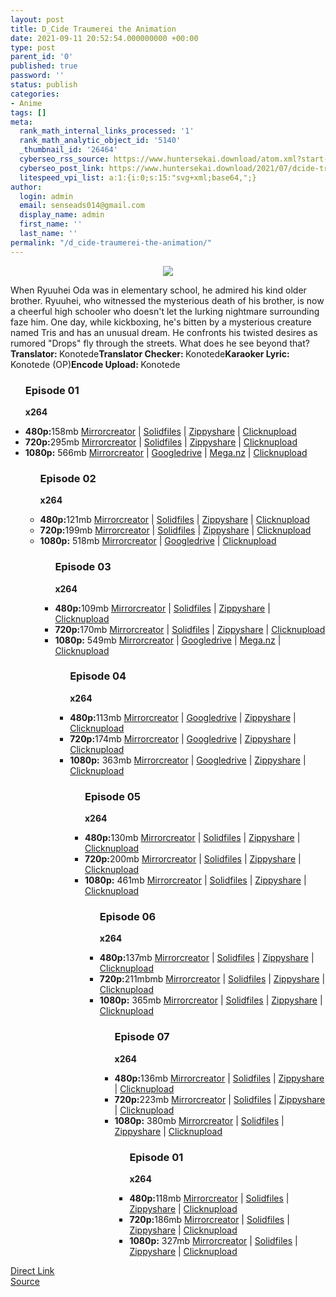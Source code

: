 ```yaml
---
layout: post
title: D_Cide Traumerei the Animation
date: 2021-09-11 20:52:54.000000000 +00:00
type: post
parent_id: '0'
published: true
password: ''
status: publish
categories:
- Anime
tags: []
meta:
  rank_math_internal_links_processed: '1'
  rank_math_analytic_object_id: '5140'
  _thumbnail_id: '26464'
  cyberseo_rss_source: https://www.huntersekai.download/atom.xml?start-index=1
  cyberseo_post_link: https://www.huntersekai.download/2021/07/dcide-traumerei-animation.html
  litespeed_vpi_list: a:1:{i:0;s:15:"svg+xml;base64,";}
author:
  login: admin
  email: senseads014@gmail.com
  display_name: admin
  first_name: ''
  last_name: ''
permalink: "/d_cide-traumerei-the-animation/"
---
```

<p> <a class="popup" data-target="48470"></a>
<div dir="ltr" style="text-align: left;" trbidi="on">
<div class="separator" style="clear: both; text-align: center;"><a href="https://1.bp.blogspot.com/-zLXE1kDxBPs/YOnH7Ds3H_I/AAAAAAAAIL0/8a1f69EjoJ0n-EjV26fvsv1jGIuWZdLVwCLcBGAsYHQ/s0/115903.jpg" imageanchor="1" style="margin-left: 1em; margin-right: 1em;"><img border="0" data-original-height="318" data-original-width="225" src="{{ site.baseurl }}/assets/2021/09/115903.jpg" /></a></div>
<p>When Ryuuhei Oda was in elementary school, he admired his kind older brother. Ryuuhei, who witnessed the mysterious death of his brother, is now a cheerful high schooler who doesn't let the lurking nightmare surrounding faze him. One day, while kickboxing, he's bitten by a mysterious creature named Tris and has an unusual dream. He confronts his twisted desires as rumored "Drops" fly through the streets. What does he see beyond that?<a name="more"></a>
<pekerja><b>Translator: </b><span>Konotede</span><b>Translator Checker: </b><span>Konotede</span><b>Karaoker Lyric: </b><span>Konotede (OP)</span><b>Encode Upload: </b><span>Konotede</span></pekerja>
<div class="dl">
<ul />
<h3>Episode 01</h3>
<p><strong>x264</strong>
<li><b>480p:</b><span id="size">158mb</span> <a href="https://semawur.com/LQLQq">Mirrorcreator</a> | <a href="https://semawur.com/FRqpM2gt">Solidfiles</a> | <a href="https://semawur.com/6I8UvL6ZWQv">Zippyshare</a> | <a href="https://semawur.com/v7KYGf">Clicknupload</a></li>
<li><b>720p:</b><span id="size">295mb</span> <a href="https://semawur.com/MA5VZwA1e">Mirrorcreator</a> | <a href="https://semawur.com/HYXaDAPG">Solidfiles</a> | <a href="https://semawur.com/C8KZ3e0DMYI">Zippyshare</a> | <a href="https://semawur.com/g2QN2QX">Clicknupload</a></li>
<li><b>1080p:</b> <span id="size">566mb</span> <a href="https://semawur.com/qVtfyiN9">Mirrorcreator</a> | <a href="https://semawur.com/EYig3wiLai">Googledrive</a> | <a href="https://semawur.com/XbsKRWO">Mega.nz</a> | <a href="https://semawur.com/CmXGR0PeZj">Clicknupload</a></li>
<ul />
<h3>Episode 02</h3>
<p><strong>x264</strong>
<li><b>480p:</b><span id="size">121mb</span> <a href="https://semawur.com/gJabUFz">Mirrorcreator</a> | <a href="https://semawur.com/Y9Rpf2hvrzCB">Solidfiles</a> | <a href="https://semawur.com/2PKcJUTV2">Zippyshare</a> | <a href="https://semawur.com/qAMuTWbb3cmd">Clicknupload</a></li>
<li><b>720p:</b><span id="size">199mb</span> <a href="https://semawur.com/dMKqVEvzN2Q">Mirrorcreator</a> | <a href="https://semawur.com/HhY6Q8Shp8J">Solidfiles</a> | <a href="https://semawur.com/Q5rarIJW">Zippyshare</a> | <a href="https://semawur.com/Z0MCI3yjkW">Clicknupload</a></li>
<li><b>1080p:</b> <span id="size">518mb</span> <a href="https://semawur.com/aQ9UOojI0B3">Mirrorcreator</a> | <a href="https://semawur.com/8dZAFyY">Googledrive</a> | <a href="https://semawur.com/zkQk4mDRyGEe">Clicknupload</a></li>
<ul />
<h3>Episode 03</h3>
<p><strong>x264</strong>
<li><b>480p:</b><span id="size">109mb</span> <a href="https://semawur.com/vXQz9xO7t">Mirrorcreator</a> | <a href="https://semawur.com/n6DQ4povTLLn">Solidfiles</a> | <a href="https://semawur.com/VYNd">Zippyshare</a> | <a href="https://semawur.com/vNvOl">Clicknupload</a></li>
<li><b>720p:</b><span id="size">170mb</span> <a href="https://semawur.com/6S8k2CMWz0">Mirrorcreator</a> | <a href="https://semawur.com/Yhut3cRTGbNF">Solidfiles</a> | <a href="https://semawur.com/nPeS">Zippyshare</a> | <a href="https://semawur.com/vBs8RG">Clicknupload</a></li>
<li><b>1080p:</b> <span id="size">549mb</span> <a href="https://semawur.com/W3S8Cs">Mirrorcreator</a> | <a href="https://semawur.com/jK72fztN">Googledrive</a> | <a href="https://semawur.com/OJtbeeb">Mega.nz</a> | <a href="https://semawur.com/wjEfT">Clicknupload</a></li>
<ul />
<h3>Episode 04</h3>
<p><strong>x264</strong>
<li><b>480p:</b><span id="size">113mb</span> <a href="https://semawur.com/Dsiy9VScct">Mirrorcreator</a> | <a href="https://semawur.com/VYJCii">Googledrive</a> | <a href="https://semawur.com/3cuz9foMthB">Zippyshare</a> | <a href="https://semawur.com/BKdPB7">Clicknupload</a></li>
<li><b>720p:</b><span id="size">174mb</span> <a href="https://semawur.com/gjGskwb09">Mirrorcreator</a> | <a href="https://semawur.com/qnRXXNb4XzXB">Googledrive</a> | <a href="https://semawur.com/zla3VDMV">Zippyshare</a> | <a href="https://semawur.com/CXVpuqprUlHq">Clicknupload</a></li>
<li><b>1080p:</b> <span id="size">363mb</span> <a href="https://semawur.com/GlVkZEwP7wb">Mirrorcreator</a> | <a href="https://semawur.com/tl64buyq">Googledrive</a> | <a href="https://semawur.com/ctN2G">Zippyshare</a> | <a href="#">Clicknupload</a></li>
<ul />
<h3>Episode 05</h3>
<p><strong>x264</strong>
<li><b>480p:</b><span id="size">130mb</span> <a href="https://semawur.com/tsDxJ0j">Mirrorcreator</a> | <a href="https://semawur.com/jEbzfoQOP3L4">Solidfiles</a> | <a href="https://semawur.com/RZB5">Zippyshare</a> | <a href="https://semawur.com/raOU3AIVr">Clicknupload</a></li>
<li><b>720p:</b><span id="size">200mb</span> <a href="https://semawur.com/GcXE3">Mirrorcreator</a> | <a href="https://semawur.com/ltUgfUwW">Solidfiles</a> | <a href="https://semawur.com/Mo5UR2">Zippyshare</a> | <a href="https://semawur.com/dvF0S1XPI9nl">Clicknupload</a></li>
<li><b>1080p:</b> <span id="size">461mb</span> <a href="https://semawur.com/k1yA7qCGb6">Mirrorcreator</a> | <a href="https://semawur.com/cuMKA9L">Solidfiles</a> | <a href="https://semawur.com/3CITIaIPtULh">Zippyshare</a> | <a href="https://semawur.com/9ERtAu">Clicknupload</a></li>
<ul />
<h3>Episode 06</h3>
<p><strong>x264</strong>
<li><b>480p:</b><span id="size">137mb</span> <a href="https://semawur.com/lJnZH6F">Mirrorcreator</a> | <a href="https://semawur.com/6wwFG">Solidfiles</a> | <a href="https://semawur.com/UakPx">Zippyshare</a> | <a href="https://semawur.com/pZg6">Clicknupload</a></li>
<li><b>720p:</b><span id="size">211mbmb</span> <a href="https://semawur.com/CdwiVl0avWr">Mirrorcreator</a> | <a href="https://semawur.com/KWKum0XV">Solidfiles</a> | <a href="https://semawur.com/yyIXj">Zippyshare</a> | <a href="https://semawur.com/LGyeGT">Clicknupload</a></li>
<li><b>1080p:</b> <span id="size">365mb</span> <a href="https://semawur.com/NlsxUiFt7Ch">Mirrorcreator</a> | <a href="https://semawur.com/WxIo1jJBj">Solidfiles</a> | <a href="https://semawur.com/onV0">Zippyshare</a> | <a href="https://semawur.com/TM0yX">Clicknupload</a></li>
<ul />
<h3>Episode 07</h3>
<p><strong>x264</strong>
<li><b>480p:</b><span id="size">136mb</span> <a href="https://semawur.com/7QETN41P1">Mirrorcreator</a> | <a href="https://semawur.com/2H08fQt3vQ">Solidfiles</a> | <a href="https://semawur.com/fafMzYyA7YU">Zippyshare</a> | <a href="https://semawur.com/kZhCUTANz">Clicknupload</a></li>
<li><b>720p:</b><span id="size">223mb</span> <a href="https://semawur.com/71ykX7toxb">Mirrorcreator</a> | <a href="https://semawur.com/W18aF">Solidfiles</a> | <a href="https://semawur.com/1x2gYSTwrl">Zippyshare</a> | <a href="https://semawur.com/fBC7a0M">Clicknupload</a></li>
<li><b>1080p:</b> <span id="size">380mb</span> <a href="https://semawur.com/sxj1bK3MbLxG">Mirrorcreator</a> | <a href="#">Solidfiles</a> | <a href="https://semawur.com/bXI59UeUw4Vc">Zippyshare</a> | <a href="https://semawur.com/hHhLQC6">Clicknupload</a></li>
<ul />
<h3>Episode 01</h3>
<p><strong>x264</strong>
<li><b>480p:</b><span id="size">118mb</span> <a href="https://mir.cr/O96KD3CV">Mirrorcreator</a> | <a href="https://www.solidfiles.com/v/eWYm4wap2Y52K">Solidfiles</a> | <a href="https://www95.zippyshare.com/v/LXkVDG3j/file.html">Zippyshare</a> | <a href="https://clicknupload.cc/bvqww495oj8l">Clicknupload</a></li>
<li><b>720p:</b><span id="size">186mb</span> <a href="https://mir.cr/12PYYJNS">Mirrorcreator</a> | <a href="https://www.solidfiles.com/v/AWyqMRx3x6gzQ">Solidfiles</a> | <a href="https://www95.zippyshare.com/v/LXkVDG3j/file.html">Zippyshare</a> | <a href="https://clicknupload.cc/bvqww495oj8l">Clicknupload</a></li>
<li><b>1080p:</b> <span id="size">327mb</span> <a href="https://mir.cr/VJMPWWZD">Mirrorcreator</a> | <a href="https://www.solidfiles.com/v/MWzP66d5x53Dj">Solidfiles</a> | <a href="https://www23.zippyshare.com/v/LkSpGGTQ/file.html">Zippyshare</a> | <a href="https://clicknupload.cc/pqnq2qgcspzs">Clicknupload</a></li>
</div>
</div>
<link rel="stylesheet" href="https://cdnjs.cloudflare.com/ajax/libs/font-awesome/4.7.0/css/font-awesome.min.css" />
<div class="divbtn"> <a href="https://handymansurrender.com/fihup8buzv?key=94550f7ce39444073321dde3b8782f97" class="btn"><i class="fa fa-download"></i> Direct Link</a> <br /><a href="https://www.huntersekai.download/2021/07/dcide-traumerei-animation.html">Source</a> </div>
